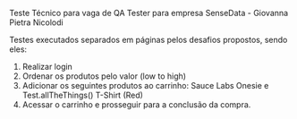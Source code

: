 Teste Técnico para vaga de QA Tester para empresa SenseData - Giovanna Pietra Nicolodi

Testes executados separados em páginas pelos desafios propostos, sendo eles:

1. Realizar login
2. Ordenar os produtos pelo valor (low to high)
3. Adicionar os seguintes produtos ao carrinho: Sauce Labs Onesie e Test.allTheThings() T-Shirt (Red)
4. Acessar o carrinho e prosseguir para a conclusão da compra.
